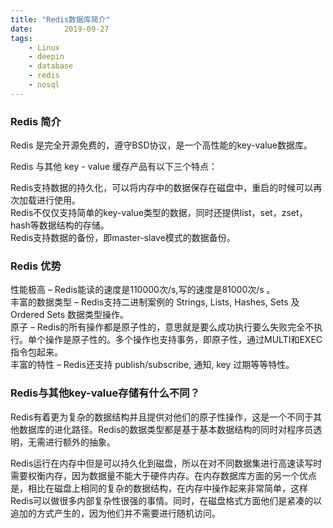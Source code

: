 ```yaml
---
title: "Redis数据库简介"
date:       2019-09-27
tags:
	- Linux
	- deepin
	- database
	- redis
	- nosql
---
```

  
### Redis 简介  
Redis 是完全开源免费的，遵守BSD协议，是一个高性能的key-value数据库。  
  
Redis 与其他 key - value 缓存产品有以下三个特点：  
  
Redis支持数据的持久化，可以将内存中的数据保存在磁盘中，重启的时候可以再次加载进行使用。  
Redis不仅仅支持简单的key-value类型的数据，同时还提供list，set，zset，hash等数据结构的存储。  
Redis支持数据的备份，即master-slave模式的数据备份。  

### Redis 优势  
性能极高 – Redis能读的速度是110000次/s,写的速度是81000次/s 。  
丰富的数据类型 – Redis支持二进制案例的 Strings, Lists, Hashes, Sets 及 Ordered Sets 数据类型操作。  
原子 – Redis的所有操作都是原子性的，意思就是要么成功执行要么失败完全不执行。单个操作是原子性的。多个操作也支持事务，即原子性，通过MULTI和EXEC指令包起来。  
丰富的特性 – Redis还支持 publish/subscribe, 通知, key 过期等等特性。  

### Redis与其他key-value存储有什么不同？  
Redis有着更为复杂的数据结构并且提供对他们的原子性操作，这是一个不同于其他数据库的进化路径。Redis的数据类型都是基于基本数据结构的同时对程序员透明，无需进行额外的抽象。  
  
Redis运行在内存中但是可以持久化到磁盘，所以在对不同数据集进行高速读写时需要权衡内存，因为数据量不能大于硬件内存。在内存数据库方面的另一个优点是，相比在磁盘上相同的复杂的数据结构，在内存中操作起来非常简单，这样Redis可以做很多内部复杂性很强的事情。同时，在磁盘格式方面他们是紧凑的以追加的方式产生的，因为他们并不需要进行随机访问。